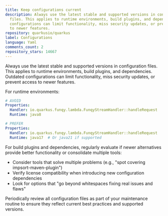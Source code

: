 ```yaml
---
title: Keep configurations current
description: Always use the latest stable and supported versions in configuration
  files. This applies to runtime environments, build plugins, and dependencies. Outdated
  configurations can limit functionality, miss security updates, or prevent access
  to newer features.
repository: quarkusio/quarkus
label: Configurations
language: Yaml
comments_count: 2
repository_stars: 14667
---
```


Always use the latest stable and supported versions in configuration files. This applies to runtime environments, build plugins, and dependencies. Outdated configurations can limit functionality, miss security updates, or prevent access to newer features.

For runtime environments:
```yaml
# AVOID
Properties:
  Handler: io.quarkus.funqy.lambda.FunqyStreamHandler::handleRequest
  Runtime: java8

# PREFER
Properties:
  Handler: io.quarkus.funqy.lambda.FunqyStreamHandler::handleRequest
  Runtime: java17  # Or java21 if supported
```

For build plugins and dependencies, regularly evaluate if newer alternatives provide better functionality or consolidate multiple tools:
- Consider tools that solve multiple problems (e.g., "spot covering impsort-maven-plugin")
- Verify license compatibility when introducing new configuration dependencies
- Look for options that "go beyond whitespaces fixing real issues and flaws"

Periodically review all configuration files as part of your maintenance routine to ensure they reflect current best practices and supported versions.